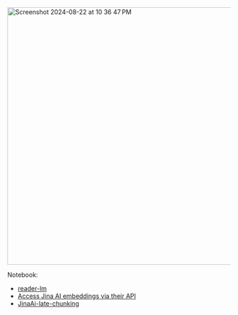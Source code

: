 <img width="582" alt="Screenshot 2024-08-22 at 10 36 47 PM" src="https://github.com/user-attachments/assets/b919f820-76f6-4958-98c4-ccc6d59860bb">

Notebook:

- [reader-lm](https://colab.research.google.com/drive/1wXWyj5hOxEHY6WeHbOwEzYAC0WB1I5uA#scrollTo=w4mZouvODKBI)
- [Access Jina AI embeddings via their API](https://github.com/simonw/llm-jina-api)
- [JinaAi-late-chunking](https://github.com/jlonge4/gen_ai_utils/blob/main/jinaai_late_chunking.ipynb)
